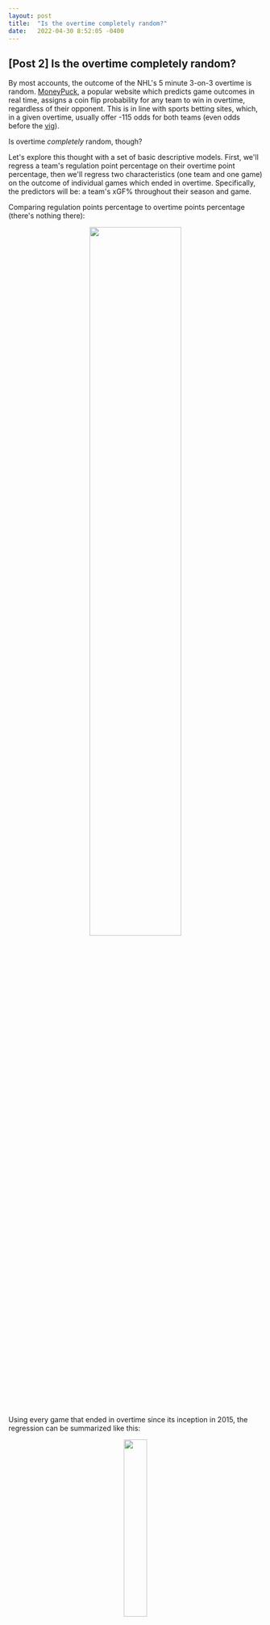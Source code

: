 ```yaml
---
layout: post
title:  "Is the overtime completely random?"
date:   2022-04-30 8:52:05 -0400
---
```

<h2>[Post 2] Is the overtime completely random?</h2>
<p>
By most accounts, the outcome of the NHL's 5 minute 3-on-3 overtime is random. <a href="https://moneypuck.com/">MoneyPuck</a>, a popular website which predicts game outcomes in real time, assigns a coin flip probability for any team to win in overtime, regardless of their opponent. This is in line with sports betting sites, which, in a given overtime, usually offer -115 odds for both teams (even odds before the <a href="https://en.wikipedia.org/wiki/Vigorish">vig</a>). 
</p>
<p>
Is overtime <em>completely</em> random, though?
</p>
<p>
Let's explore this thought with a set of basic descriptive models. First, we'll regress a team's regulation point percentage on their overtime point percentage, then we'll regress two characteristics (one team and one game) on the outcome of individual games which ended in overtime. Specifically, the predictors will be: a team's xGF% throughout their season and game.
</p>
<p>
Comparing regulation points percentage to overtime points percentage (there's nothing there):
</p>
<p>
<div style="text-align: center"> 
<img src="https://spazznolo.github.io/figs/post-regulation-two-one.png" width="60%" length="150"/>
</div>
</p>
<p>
Using every game that ended in overtime since its inception in 2015, the regression can be summarized like this:
</p>
<p>
<div style="text-align: center"> 
<img src="https://spazznolo.github.io/figs/post-regulation-one-two.png" width="30%" length="75"/>
</div>
</p>
